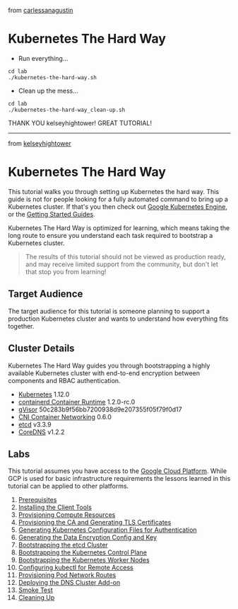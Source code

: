 from [carlessanagustin](https://github.com/carlessanagustin)

# Kubernetes The Hard Way

* Run everything...

```shell
cd lab
./kubernetes-the-hard-way.sh
```

* Clean up the mess...

```shell
cd lab
./kubernetes-the-hard-way_clean-up.sh
```

THANK YOU kelseyhightower! GREAT TUTORIAL!

---

from [kelseyhightower](https://github.com/kelseyhightower)

# Kubernetes The Hard Way

This tutorial walks you through setting up Kubernetes the hard way. This guide is not for people looking for a fully automated command to bring up a Kubernetes cluster. If that's you then check out [Google Kubernetes Engine](https://cloud.google.com/kubernetes-engine), or the [Getting Started Guides](http://kubernetes.io/docs/getting-started-guides/).

Kubernetes The Hard Way is optimized for learning, which means taking the long route to ensure you understand each task required to bootstrap a Kubernetes cluster.

> The results of this tutorial should not be viewed as production ready, and may receive limited support from the community, but don't let that stop you from learning!

## Target Audience

The target audience for this tutorial is someone planning to support a production Kubernetes cluster and wants to understand how everything fits together.

## Cluster Details

Kubernetes The Hard Way guides you through bootstrapping a highly available Kubernetes cluster with end-to-end encryption between components and RBAC authentication.

* [Kubernetes](https://github.com/kubernetes/kubernetes) 1.12.0
* [containerd Container Runtime](https://github.com/containerd/containerd) 1.2.0-rc.0
* [gVisor](https://github.com/google/gvisor) 50c283b9f56bb7200938d9e207355f05f79f0d17
* [CNI Container Networking](https://github.com/containernetworking/cni) 0.6.0
* [etcd](https://github.com/coreos/etcd) v3.3.9
* [CoreDNS](https://github.com/coredns/coredns) v1.2.2

## Labs

This tutorial assumes you have access to the [Google Cloud Platform](https://cloud.google.com). While GCP is used for basic infrastructure requirements the lessons learned in this tutorial can be applied to other platforms.

1. [Prerequisites](docs/01-prerequisites.md)
1. [Installing the Client Tools](docs/02-client-tools.md)
1. [Provisioning Compute Resources](docs/03-compute-resources.md)
1. [Provisioning the CA and Generating TLS Certificates](docs/04-certificate-authority.md)
1. [Generating Kubernetes Configuration Files for Authentication](docs/05-kubernetes-configuration-files.md)
1. [Generating the Data Encryption Config and Key](docs/06-data-encryption-keys.md)
1. [Bootstrapping the etcd Cluster](docs/07-bootstrapping-etcd.md)
1. [Bootstrapping the Kubernetes Control Plane](docs/08-bootstrapping-kubernetes-controllers.md)
1. [Bootstrapping the Kubernetes Worker Nodes](docs/09-bootstrapping-kubernetes-workers.md)
1. [Configuring kubectl for Remote Access](docs/10-configuring-kubectl.md)
1. [Provisioning Pod Network Routes](docs/11-pod-network-routes.md)
1. [Deploying the DNS Cluster Add-on](docs/12-dns-addon.md)
1. [Smoke Test](docs/13-smoke-test.md)
1. [Cleaning Up](docs/14-cleanup.md)
